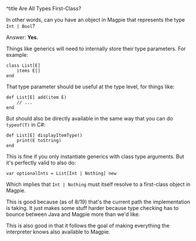 ^title Are All Types First-Class?

In other words, can you have an object in Magpie that represents the type `Int |
Bool`?

Answer: **Yes.**

Things like generics will need to internally store their type parameters. For
example:

    class List[E]
        items E[]
    end

That type parameter should be useful at the type level, for things like:

    def List[E] add(item E)
        // ...
    end

But should also be directly available in the same way that you can do `typeof(T)`
in C#:

    def List[E] displayItemType()
        print(E toString)
    end
    
This is fine if you only instantiate generics with class type arguments. But
it's perfectly valid to also do:

    var optionalInts = List[Int | Nothing] new
    
Which implies that `Int | Nothing` must itself resolve to a first-class object
in Magpie.

This is good because (as of 8/19) that's the current path the implementation is
taking. It just makes some stuff harder because type checking has to bounce
between Java and Magpie more than we'd like.

This is also good in that it follows the goal of making everything the interpreter
knows also available to Magpie.